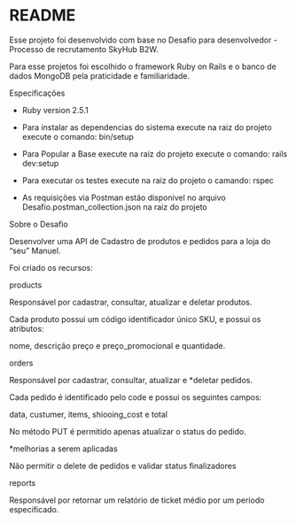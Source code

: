 # README

Esse projeto foi desenvolvido com base no Desafio para desenvolvedor - Processo de recrutamento SkyHub B2W.

Para esse projetos foi escolhido o framework Ruby on Rails e o banco de dados MongoDB
pela praticidade e familiaridade.


Especificações

* Ruby version 2.5.1

* Para instalar as dependencias do sistema execute na raiz do projeto execute o comando: bin/setup

* Para Popular a Base execute na raiz do projeto execute o comando:   rails dev:setup

* Para executar os testes execute na raiz do projeto o camando: rspec
* As requisições via Postman estão disponivel no arquivo Desafio.postman_collection.json na raiz do projeto


Sobre o Desafio

Desenvolver uma API de Cadastro de produtos e pedidos para a loja do “seu” Manuel.

Foi criado os recursos:

products

Responsável por cadastrar, consultar, atualizar e deletar produtos.

Cada produto possui um código identificador único SKU, e possui os atributos:

 nome, descrição preço e preço_promocional e quantidade.

orders

Responsável por cadastrar, consultar, atualizar e *deletar pedidos.

Cada pedido é identificado pelo code e possui os seguintes campos:

data, custumer, items, shiooing_cost e total

No método PUT é permitido apenas atualizar o status do pedido.

*melhorias a serem aplicadas

Não permitir o delete de pedidos e validar status finalizadores

reports

Responsável por retornar um relatório de ticket médio por um período especificado.




